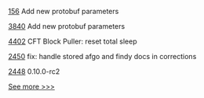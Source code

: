 
[156](https://github.com/hyperledger/iroha-python/pull/156) Add new protobuf parameters

[3840](https://github.com/hyperledger/iroha/pull/3840) Add new protobuf parameters

[4402](https://github.com/hyperledger/fabric/pull/4402) CFT Block Puller: reset total sleep 

[2450](https://github.com/hyperledger/aries-cloudagent-python/pull/2450) fix: handle stored afgo and findy docs in corrections

[2448](https://github.com/hyperledger/aries-cloudagent-python/pull/2448) 0.10.0-rc2


[See more >>>](https://start-here.hyperledger.org/pull-requests)
